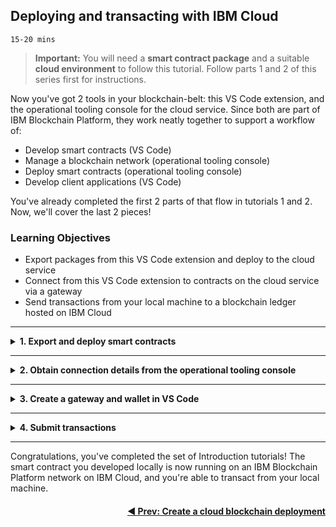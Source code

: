 <!-- # TUTORIAL 3: Deploying and transacting with IBM Cloud -->

## **Deploying and transacting with IBM Cloud**
`15-20 mins`

> **Important:** You will need a **smart contract package** and a suitable **cloud environment** to follow this tutorial. Follow parts 1 and 2 of this series first for instructions.

Now you've got 2 tools in your blockchain-belt: this VS Code extension, and the operational tooling console for the cloud service. Since both are part of IBM Blockchain Platform, they work neatly together to support a workflow of:

- Develop smart contracts (VS Code)
- Manage a blockchain network (operational tooling console)
- Deploy smart contracts (operational tooling console)
- Develop client applications (VS Code)

You've already completed the first 2 parts of that flow in tutorials 1 and 2. Now, we'll cover the last 2 pieces!


### **Learning Objectives**

* Export packages from this VS Code extension and deploy to the cloud service
* Connect from this VS Code extension to contracts on the cloud service via a gateway
* Send transactions from your local machine to a blockchain ledger hosted on IBM Cloud

---
<details>
<summary><b>1. Export and deploy smart contracts</b></summary>

The same smart contract package you deployed to the local runtime in Tutorial 1 is also suitable for deployment in *any* IBM Blockchain Platform environment. Such as the one you just configured on IBM Cloud for example! To deploy your smart contract on the cloud service...

1. In this extension, go the IBM Blockchain Platform view

2. Under `SMART CONTRACTS`, locate your contract (you could use either `demoContract@0.0.1` or `demoContract@0.0.2` if you followed tutorial 1 - for this tutorial we'll assume you use the original generated contract, v0.0.1) and right-click it. Choose `Export Package` then select a location to save the .cds file.

   > Command Palette alternative: `Export Package`

3. Head to the cloud service's operational tooling console (it's a good idea to keep the ops console open in a browser alongside this VS Code extension - if you're lucky enough to have dual monitors, this is a good time to use them!). First, we will install your smart contract...
   * Click the `Smart contracts` tab.

   * Click `Install smart contract` and upload the `demoContract@0.0.1.cds` file you exported earlier. If you had more than one peer in your network, you'd have to select which peer(s) to install on (but if you're following these tutorials, you should only have 1, so it's an easy choice!).
   * Click the `Install smart contract` button to finalise the flow.

4. Just like with the local runtime, after installing a contract on a peer, we must now instantiate it on a channel. To do this via the operational tooling console...

   * On the smart contracts tab, find the smart contract from the list installed on your peers and click `Instantiate` from the overflow menu on the right side of the row.

   * On the side panel that opens, select a channel to instantiate the smart contract on. If following the tutorials, you'll select the only channel (`channel1` here). Then, click `Next`.

   * Specify the endorsement policy for the smart contract. When multiple organizations are members of the channel, you have the opportunity choose how many organizations are required to endorse the smart contract transactions. For now though, it's just you, so the default is fine.

   * You also need to select the organization members to be included in the endorsement policy. If you are following along in the tutorial, that would be `org1msp`.

   * If your smart contract includes Fabric private data collections, you need to upload the associated collection configuration JSON file, otherwise you can skip this step... `demoContract@0.0.1` does not use private data collections: we'll save those for a later tutorial!

   * On the last panel you are prompted to specify the smart contract function that you want to run when the smart contract starts, along with the associated arguments to pass to that function. As you may recall from when you instantiated this contract locally...  There's no need to enter anything here! Leave it blank and finalise the flow.

Job done! The contract you developed locally in VS Code is now instantiated remotely in your cloud service. The whole point of instantiating a smart contract is so that its transactions can be _used_ to interact with a ledger, so let's carry on to do just that!

At this point, you will have installed the contract on your IBM Cloud peer, and instantiated it on your IBM Cloud channel. In the local dev tutorial, the next thing you did was to use the automatically-configured gateway to discover the transactions available. You can do the same thing with the contract you just instantiated using the cloud service, but you'll need to create a new gateway first to tell this VS Code extension where to find it. Next, we'll learn how to do just that...

</details>

---

<details>
<summary><b>2. Obtain connection details from the operational tooling console</b></summary>

To interact with the contract you instantiated on IBM cloud, a gateway is required. Client applications written using Hyperledger Fabric SDKs can use gateways, and so can this VS Code extension! In this step, we'll add a gateway in VS Code and use it to submit/evaluate some transactions to the remote network. In later tutorials, we'll cover developing client apps, but the same gateway concepts will apply.

You'll need to get two things from the operational tooling console to create your gateway in VS Code:

1. An   `enroll ID` + `secret` (ok, that's 2 things, but they come as a pair!)
2. A `Connection Profile`

Here's how to get them, using the operational tooling console:

1. **Enroll ID + secret**
  
   1. Navigate to the `Nodes` panel, then open the CA for your peer-owning organization. If you were following the tutorials, this is `Org1 CA`.
  
   2. Click `Register user`.

   3. Choose an `Enroll ID` and an `Enroll secret` - these can be anything you like. For the purposes of this tutorial, let's go with `vscode` and `vscodepw`. Choose `client` as the Type, and use the root affiliation (it doesn't matter for our purposes!). For now we can leave maximum enrollments blank and hit `Next`.

   4. There is no need to add any attributes, so hit `Register user` and we're done!

   > **Note:** Setting a max enrollments number would be useful if you intended to send this enroll ID + secret to someone and want to make sure only that person ever uses them. A setting of 1 would mean that enrollment (which we'll see happen a little later in this tutorial) can only happen once: after that, the enroll ID + secret can never be exchanged for an identity again. When you're operating a real environment, working together with other developers, you might want to consider using this setting!

2. **Connection profile**

   1. Navigate to the `Smart contracts` panel in the operational tooling console.

   2. Find `demoContract` on the list of **instantiated** smart contracts (scroll down past the installed smart contracts to view them), click the `...` overflow menu and select `Connect with SDK`.

   3. Pick `org1msp` and `Org1 CA` as your MSP and Certificate Authority, then click `Download connection profile`.
    
    > **Note:** Its important you select both the MSP and the CA for the peer-owning organization - make sure you're selecting the right values here.

Ok, we've got both pieces we needed from the operational tooling console. Now, we can return to VS Code, and create the gateway...
</details>

---

<details>
<summary><b>3. Create a gateway and wallet in VS Code</b></summary>

1. In the `IBM Blockchain Platform` view, hover over `FABRIC GATEWAYS` and click the `+` button.

   > Command Palette alternative: `Add Gateway`

2. Name your gateway e.g. `ibm_cloud`.

3. You'll be asked for a connection profile, so hit Browse and pick the file you exported from the operational tooling console. Its name will be something like `channel1_demoContract_profile.json`.

You should see a new gateway named `ibm_cloud` in your gateways list. If you click on it (to try using it) you'll be asked for a wallet... But you don't have a wallet with your ID in yet! In fact, you haven't even exchanged the enroll ID and secret for an identity. Let's do that next...

1. Hover over `FABRIC WALLETS` and click the `+`.

   > Command Palette alternative: `Add Wallet`

2. Choose `Create a new wallet and add an identity` from the options to create our new wallet.

3. Name the wallet whatever you like - `ibm_cloud_wallet` for example.

4. Provide a name for the identity you're about to obtain! I'll call mine `ed`, but feel free to use your own name!

5. Enter the MSPID - you probably used `org1msp` for your peer-owning org if you were following the tutorials, so enter that.

6. Select `Select a gateway and provide an enrollment ID and secret` from the options - because that's _exactly_ what we want to do!

7. Choose your latest gateway (e.g. `ibm_cloud`) from the list.

8. Enter the enrollment ID - if you followed this tutorial's suggestion, that's `vscode`.

9. Enter the enrollment secret - if you followed this tutorial's suggestion, that's `vscodepw`.

You should see the new wallet and its ID appear in the `FABRIC WALLETS` section. What just happened is actually quite cool - we just used the dev tools to send an enrollment ID and secret off to the CA we set up running on IBM Cloud, and received back an ID suitable for transacting on that blockchain network, which we stowed neatly in a wallet.

If you tried clicking the `ibm_cloud` gateway after you added it, you'll recall that it asked for a wallet. We could select the wallet every time we want to use the gateway (useful if you plan to use multiple wallets with a gateway for whatever reason), but we can give ourselves a bit of a shortcut by associating the `ibm_cloud_wallet` with the `ibm_cloud` gateway. To do this...

1. Right-click on `ibm_cloud` on the `FABRIC GATEWAYS` list and select `Associate A Wallet`.

   > Command Palette alternative: `Associate A Wallet`

2. Pick `ibm_cloud_wallet`.

You'll see a new icon appear next to the gateway to show that a wallet has been associated.

</details>

---

<details>
<summary><b>4. Submit transactions</b></summary>

Everything is set! Let's submit a transaction from VS Code and make sure it gets through to the ledger on IBM Cloud.

1. Click on `ibm_cloud` in the `FABRIC GATEWAYS` list.

2. Open up `Channels` > `channel1` > `demoContract@0.0.1` to view the list of available transactions. Remember this is a different instance of the contract to the one we were using locally in an earlier tutorial... So the asset with key `001` _shouldn't_ exist yet...

3. Right-click `myAssetExists` and choose `Evaluate Transaction`. Enter `["001"]` as the key, and hit Enter again confirm the optional transient data. (Don't worry about "transient data", this will be explained in a later tutorial.)
 
   Check the Output. You should see:

   ```
   [5/1/2019 6:35:36 PM] [SUCCESS] Returned value from myAssetExists: false
   ```
   Excellent: the asset we haven't created yet on this ledger doesn't exist! So, let's create one!

   > Command Palette alternative: `Evaluate Transaction`

4. Right-click `createMyAsset`, choose `Submit Transaction` then enter `["001", "hello ibm cloud"]` as the arguments.

   > Command Palette alternative: `Submit Transaction`

5. We can prove that worked by choosing `Evaluate Transaction` on `readMyAsset` and entering `["001"]` as the argument. You should see the following output:

   ```
   [5/1/2019 6:38:29 PM] [SUCCESS] Returned value from readMyAsset: {"value":"hello ibm cloud"}
   ```
   Excellent: we've created an asset and read it!

As an interesting additional exercise, we can also look in the operational tooling console to see these transactions coming in! Back in the operational tooling console...

1. Open the `Channels` panel, then click on the `channel1` tile. You'll see a block height of 3 if you followed this tutorial exactly!

2. Click on the most recent block (the one at the top of the list under `Block history`) then on the subsequent page click on the latest (probably only) transaction on the `Transactions` list.

3. Notice the `Input` value in the details that are shown:

   ```
   ["MyAssetContract:createMyAsset","001","hello ibm cloud"]
   ```

Looks like that last transaction we submitted from VS Code has been recorded in our blockchain ledger. There's no way to edit this list of transactions: it's there forever, and is why we say blockchains are "immutable". Even though you may later delete asset `001`, its full history from creation, through any updates and reads and even the deletion itself are forever recorded on the ledger you are now viewing...

...Well, unless you're using the free trial of course ;) Remember that free trials of IBM Blockchain Platform on IBM Cloud are deleted after 30 days, so if you want to keep your shared immutable ledgers forever and run real workloads against them, you'll eventually need to look at the non-trial plan!

> **Pro Tip:** You might be wondering "what about the readMyAsset transaction"? Great question! Because that one was **evaluated** rather than submitted, it didn't update the ledger - this is exactly what transaction evaluation is designed to do! Submit transactions when you want to update the ledger, and evaluate them if you just need to query the ledger without updating it.

</details>

---

Congratulations, you've completed the set of Introduction tutorials! The smart contract you developed locally is now running on an IBM Blockchain Platform network on IBM Cloud, and you're able to transact from your local machine. 

<a href='./cloud-setup.md'><h4 align='right'><b> ◀ Prev: Create a cloud blockchain deployment</b></h4></a>

